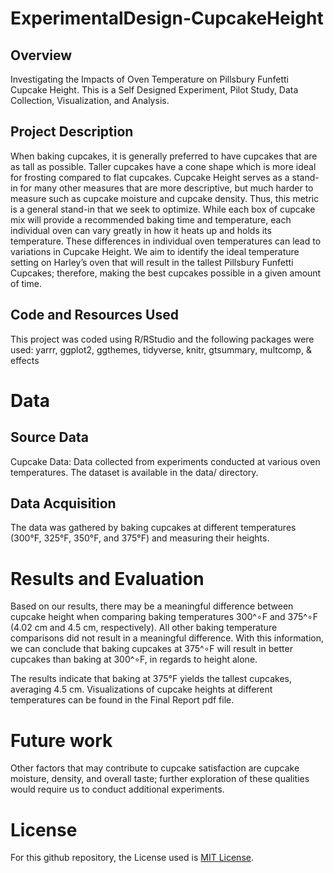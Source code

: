 # ExperimentalDesign-CupcakeHeight

## Overview
Investigating the Impacts of Oven Temperature on Pillsbury Funfetti Cupcake Height.
This is a Self Designed Experiment, Pilot Study, Data Collection, Visualization, and Analysis.

## Project Description
When baking cupcakes, it is generally preferred to have cupcakes that are as tall as possible. Taller cupcakes have a cone shape which is more ideal for frosting compared to flat cupcakes. Cupcake Height serves as a stand-in for many other measures that are more descriptive, but much harder to measure such as cupcake moisture and cupcake density. Thus, this metric is a general stand-in that we seek to optimize. While each box of cupcake mix will provide a recommended baking time and temperature, each individual oven can vary greatly in how it heats up and holds its temperature. These differences in individual oven temperatures can lead to variations in Cupcake Height. We aim to identify the ideal temperature setting on Harley’s oven that will result in the tallest Pillsbury Funfetti Cupcakes; therefore, making the best cupcakes possible in a given amount of time.

## Code and Resources Used
This project was coded using R/RStudio and the following packages were used: yarrr, ggplot2, ggthemes, tidyverse, knitr, gtsummary, multcomp, & effects



# Data

## Source Data
Cupcake Data: Data collected from experiments conducted at various oven temperatures. The dataset is available in the data/ directory.

## Data Acquisition
The data was gathered by baking cupcakes at different temperatures (300°F, 325°F, 350°F, and 375°F) and measuring their heights.




# Results and Evaluation
Based on our results, there may be a meaningful difference between cupcake height when comparing baking temperatures 300^∘F and 375^∘F (4.02 cm and 4.5 cm, respectively). All other baking temperature comparisons did not result in a meaningful difference. With this information, we can conclude that baking cupcakes at 375^∘F will result in better cupcakes than baking at 300^∘F, in regards to height alone. 

The results indicate that baking at 375°F yields the tallest cupcakes, averaging 4.5 cm. Visualizations of cupcake heights at different temperatures can be found in the Final Report pdf file.



# Future work
Other factors that may contribute to cupcake satisfaction are cupcake moisture, density, and overall taste; further exploration of these qualities would require us to conduct additional experiments. 



# License
For this github repository, the License used is [MIT License](https://opensource.org/license/mit/).
